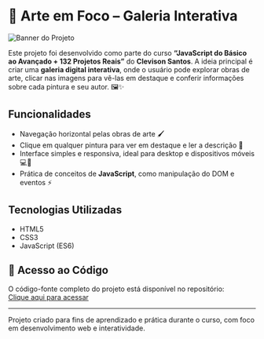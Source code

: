 # 🎨 Arte em Foco – Galeria Interativa


![Banner do Projeto]('./images/galeria_de_arte.png)

Este projeto foi desenvolvido como parte do curso **“JavaScript do Básico ao Avançado + 132 Projetos Reais”** do **Clevison Santos**. A ideia principal é criar uma **galeria digital interativa**, onde o usuário pode explorar obras de arte, clicar nas imagens para vê-las em destaque e conferir informações sobre cada pintura e seu autor. 🖼️✨

## Funcionalidades

- Navegação horizontal pelas obras de arte 🖌️
- Clique em qualquer pintura para ver em destaque e ler a descrição 📖
- Interface simples e responsiva, ideal para desktop e dispositivos móveis 💻📱
- Prática de conceitos de **JavaScript**, como manipulação do DOM e eventos ⚡

## Tecnologias Utilizadas

- HTML5
- CSS3
- JavaScript (ES6)

## 📂 Acesso ao Código

O código-fonte completo do projeto está disponível no repositório:  
[Clique aqui para acessar](https://thamiressarges.github.io/galeria-de-arte)

---

Projeto criado para fins de aprendizado e prática durante o curso, com foco em desenvolvimento web e interatividade. 

